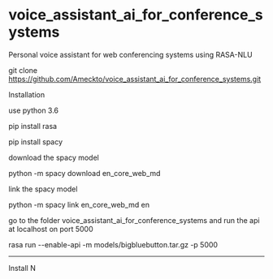 # voice_assistant_ai_for_conference_systems
Personal voice assistant for web conferencing systems using RASA-NLU

git clone https://github.com/Ameckto/voice_assistant_ai_for_conference_systems.git

Installation 

use python 3.6

pip install rasa

pip install spacy

download the spacy model

python -m spacy download en_core_web_md

link the spacy model 

python -m spacy link en_core_web_md en

go to the folder voice_assistant_ai_for_conference_systems
and run the api at localhost on port 5000

rasa run --enable-api -m models/bigbluebutton.tar.gz -p 5000

-------------------------

Install N
